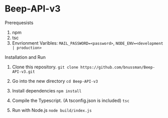 # Beep-API-v3

Prerequesists
1. npm
2. tsc 
3. Envrionment Varibles: ```MAIL_PASSWORD=<password>```, ```NODE_ENV=<development | production>```

Installation and Run

1. Clone this repository.
```git clone https://github.com/bnussman/Beep-API-v3.git```

2. Go into the new directory
```cd Beep-API-v3```

3. Install dependencies
```npm install```

4. Compile the Typescript. (A tsconfig.json is included)
```tsc```

5. Run with Node.js
```node build/index.js```
